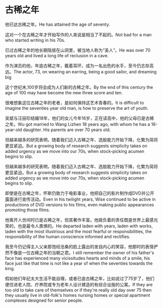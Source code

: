 # 古稀之年

<p><span class="chinese">他已达古稀之年。</span><span class="english">He has attained the age of seventy.</span></p>

<p><span class="chinese">这对一个在古稀之年才开始写作的人来说是相当了不起的。</span><span class="english">Not bad for a man who started writing in his 70s.</span></p>

<p><span class="chinese">已过古稀之年的他长期隐居在山洞里，被当地人称为“圣人”。</span><span class="english">He was over 70 years old and lived a long life of reclusion in a cave.</span></p>

<p><span class="chinese">作为演员的他，年逾古稀之年，戴着耳环，成为一名出色的水手，至今仍志存高远。</span><span class="english">The actor, 73, on wearing an earring, being a good sailor, and dreaming big</span></p>

<p><span class="chinese">这个世纪末,100岁将会成为人们新的古稀之年。</span><span class="english">By the end of this century the age of 100 may have become the new three score and ten.</span></p>

<p><span class="chinese">很难想象这位古稀之年的老者，是如何保持这艺术青春的。</span><span class="english">It is difficult to imagine the seventies year old man, is how to preserve the art of youth.</span></p>

<p><span class="chinese">吴斌与汪丽珍结婚18年，他们的女儿今年16岁，正在读高中，他的父母已是古稀之年。</span><span class="english">Wu got married to Wang Lizhen 18 years ago, with whom he has a 16-year-old daughter. His parents are over 70 years old.</span></p>

<p><span class="chinese">但越来越多的研究表明，随着我们迈入古稀之年、选股能力开始下降，化繁为简将更显紧迫。</span><span class="english">But a growing body of research suggests simplicity takes on added urgency as we move into our 70s, when stock-picking acumen begins to slip.</span></p>

<p><span class="chinese">但越来越多的研究表明，随着我们迈入古稀之年、选股能力开始下降，化繁为简将更显紧迫。</span><span class="english">But a growing body of research suggests  simplicity takes on added urgency as we move into our 70s, when stock-picking acumen begins to slip.</span></p>

<p><span class="chinese">即使是在古稀之年，怀斯仍致力于电影事业，他把自己的影片制作成DVD并公开露面进行宣传活动。</span><span class="english">Even in his twilight years, Wise continued to be active in productions of DVD versions to his films, even making public appearances promoting those films.</span></p>

<p><span class="chinese">他离开人世间时已是古稀之年，但其著作丰富。他肩负着的责任既是世界上最感光荣的，也是最令人畏惧的。</span><span class="english">He departed laden with years, laden with works, laden with the most illustrious and the most fearful or responsibilities, the responsibility of the human conscience informed and rectifies.</span></p>

<p><span class="chinese">我至今仍记得主人父亲那饱经沧桑的脸上露出的发自内心的笑容，他那时的表情俨然不像是一位古稀之年的当朝之君。</span><span class="english">I still remember the owner of his father's face has experienced many vicissitudes hearts and minds of a smile, his face just like that time is not like a year of when the seventies towards the king.</span></p>

<p><span class="chinese">假如他们年纪太大生活不能自理，或者已逾古稀之年，比如说过了75岁了，他们便住进老人院、疗养院或专为老年人设计建造的有综合设施的公寓。</span><span class="english">If they are too old to take care of themselves or if they're really old day over 75 then they usually live in old-folk's homes nursing homes or special apartment complexes designed for senior people.</span></p>

